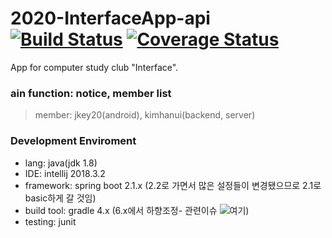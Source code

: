 # 2020-InterfaceApp-api  [![Build Status](https://travis-ci.com/kimhanui/2020-InterfaceApp-api.svg?branch=dev)](https://travis-ci.com/kimhanui/2020-InterfaceApp-api) [![Coverage Status](https://coveralls.io/repos/github/kimhanui/2020-InterfaceApp-api/badge.svg?branch=dev)](https://coveralls.io/github/kimhanui/2020-InterfaceApp-api?branch=dev)
App for computer study club "Interface".
### ain function: notice, member list
> member: jkey20(android), kimhanui(backend, server)

### Development Enviroment
- lang: java(jdk 1.8)
- IDE: intellij 2018.3.2
- framework: spring boot 2.1.x (2.2로 가면서 많은 설정들이 변경됐으므로 2.1로 basic하게 갈 것임)  
- build tool: gradle 4.x (6.x에서 하향조정- 관련이슈 ![여기](https://github.com/kimhanui/2020-InterfaceApp-api/issues/1#issue-672857407))
- testing: junit
